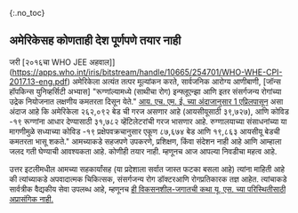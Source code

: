 {:.no_toc} 
 ## अमेरिकेसह कोणताही देश पूर्णपणे तयार नाही 

 जरी [२०१६चा WHO JEE अहवाल]] (https://apps.who.int/iris/bitstream/handle/10665/254701/WHO-WHE-CPI-2017.13-eng.pdf) अमेरिकेला अत्यंत तत्पर मूल्यांकन करते, सार्वजनिक आरोग्य आणीबाणी, [जॉन्स हॉपकिन्स युनिव्हर्सिटी अभ्यास] "रूग्णांल्यामध्ये (साथीचा रोग) इन्फ्लूएन्झा आणि इतर संसर्गजन्य रोगांच्या उद्रेक नियोजनात लक्षणीय कमतरता दिसून येते." 
  [आय. एच. एम. ई. च्या अंदाजानुसार 1 एप्रिलपासून](http://www.healthdata.org/sites/default/files/files/Projects/COVID/Estimation_update_040120.pdf) असा अंदाज आहे कि अमेरिकेला २६२,०९२ बेड ची गरज असणार आहे (आयसीयूसाठी ३९,७२७), आणि कोविड -१९ रूग्णांना आधार देण्यासाठी ३१,७८२ व्हेंटिलेटरांची गरज भासणार आहे. रुग्णालयाच्या संसाधनांच्या या मागणीमुळे सध्याच्या कोविड -१९ प्रक्षेपवक्रचानुसार एकूण ८७,६७४ बेड आणि १९,८६३ आयसीयू बेडची कमतरता भासू शकते." 
 आमच्याकडे सहजपणे उपकरणे, प्रशिक्षण, किंवा संदेशन नाही आहे आणि आम्हाला जलद गती घेण्याची आवश्यकता आहे. 
 कोणीही तयार नाही. 
 म्हणूनच आज आपल्या निवडीचा महत्व आहे. 

 उत्तर इटलीमधील आमच्या सहकार्यांसह (या प्रदेशाला सर्वात जास्त फटका बसला आहे) त्यांना माहिती आहे की त्यांच्याकडे अपवादात्मक चिकित्सक, संसर्गजन्य रोग डॉक्टरआणि रोगप्रतिकारक तज्ञ आहेत. त्यांचाकडे सार्वत्रीक वैद्यकीय सेवा उपलब्ध आहे, म्हणूनच [ही विकसनशील-जगातची कथा यू. एस. च्या परिस्थितीसाठी अप्रासंगिक नाही.](https://twitter.com/drkomanduri/status/1236720751073546240) 
